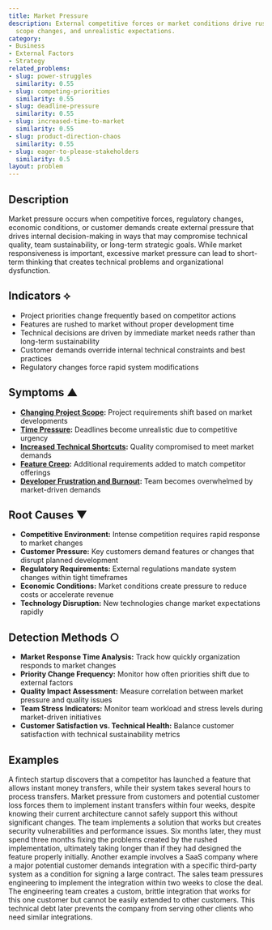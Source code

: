 ```yaml
---
title: Market Pressure
description: External competitive forces or market conditions drive rushed decisions,
  scope changes, and unrealistic expectations.
category:
- Business
- External Factors
- Strategy
related_problems:
- slug: power-struggles
  similarity: 0.55
- slug: competing-priorities
  similarity: 0.55
- slug: deadline-pressure
  similarity: 0.55
- slug: increased-time-to-market
  similarity: 0.55
- slug: product-direction-chaos
  similarity: 0.55
- slug: eager-to-please-stakeholders
  similarity: 0.5
layout: problem
---
```


## Description

Market pressure occurs when competitive forces, regulatory changes, economic conditions, or customer demands create external pressure that drives internal decision-making in ways that may compromise technical quality, team sustainability, or long-term strategic goals. While market responsiveness is important, excessive market pressure can lead to short-term thinking that creates technical problems and organizational dysfunction.

## Indicators ⟡

- Project priorities change frequently based on competitor actions
- Features are rushed to market without proper development time
- Technical decisions are driven by immediate market needs rather than long-term sustainability
- Customer demands override internal technical constraints and best practices
- Regulatory changes force rapid system modifications

## Symptoms ▲

- **[Changing Project Scope](changing-project-scope.md):** Project requirements shift based on market developments
- **[Time Pressure](time-pressure.md):** Deadlines become unrealistic due to competitive urgency
- **[Increased Technical Shortcuts](increased-technical-shortcuts.md):** Quality compromised to meet market demands
- **[Feature Creep](feature-creep.md):** Additional requirements added to match competitor offerings
- **[Developer Frustration and Burnout](developer-frustration-and-burnout.md):** Team becomes overwhelmed by market-driven demands

## Root Causes ▼

- **Competitive Environment:** Intense competition requires rapid response to market changes
- **Customer Pressure:** Key customers demand features or changes that disrupt planned development
- **Regulatory Requirements:** External regulations mandate system changes within tight timeframes
- **Economic Conditions:** Market conditions create pressure to reduce costs or accelerate revenue
- **Technology Disruption:** New technologies change market expectations rapidly

## Detection Methods ○

- **Market Response Time Analysis:** Track how quickly organization responds to market changes
- **Priority Change Frequency:** Monitor how often priorities shift due to external factors
- **Quality Impact Assessment:** Measure correlation between market pressure and quality issues
- **Team Stress Indicators:** Monitor team workload and stress levels during market-driven initiatives
- **Customer Satisfaction vs. Technical Health:** Balance customer satisfaction with technical sustainability metrics

## Examples

A fintech startup discovers that a competitor has launched a feature that allows instant money transfers, while their system takes several hours to process transfers. Market pressure from customers and potential customer loss forces them to implement instant transfers within four weeks, despite knowing their current architecture cannot safely support this without significant changes. The team implements a solution that works but creates security vulnerabilities and performance issues. Six months later, they must spend three months fixing the problems created by the rushed implementation, ultimately taking longer than if they had designed the feature properly initially. Another example involves a SaaS company where a major potential customer demands integration with a specific third-party system as a condition for signing a large contract. The sales team pressures engineering to implement the integration within two weeks to close the deal. The engineering team creates a custom, brittle integration that works for this one customer but cannot be easily extended to other customers. This technical debt later prevents the company from serving other clients who need similar integrations.